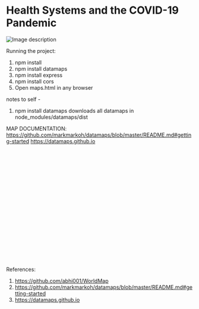 # Health Systems and the COVID-19 Pandemic
![Image description]("worldMap.jpg")

Running the project: 
1. npm install 
2. npm install datamaps
3. npm install express
4. npm install cors
5. Open maps.html in any browser

notes to self - 
1.  npm install datamaps downloads all datamaps in node_modules/datamaps/dist

MAP DOCUMENTATION: 
   https://github.com/markmarkoh/datamaps/blob/master/README.md#getting-started
   https://datamaps.github.io
   <script src="node_modules/datamaps/dist/datamaps.world.min.js"></script>
   <div id="container" style="position: relative; width: 500px; height: 300px;"></div>
   <script>
       var map = new Datamap({element: document.getElementById('container')});
   </script>

References:
1. https://github.com/abhi001/WorldMap
2. https://github.com/markmarkoh/datamaps/blob/master/README.md#getting-started
3. https://datamaps.github.io

